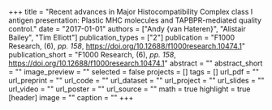 +++
title = "Recent advances in Major Histocompatibility Complex class I antigen presentation: Plastic MHC molecules and TAPBPR-mediated quality control."
date = "2017-01-01"
authors = ["Andy {van Hateren}", "Alistair Bailey", "Tim Elliott"]
publication_types = ["2"]
publication = "F1000 Research, (6), _pp. 158_, https://doi.org/10.12688/f1000research.10474.1"
publication_short = "F1000 Research, (6), _pp. 158_, https://doi.org/10.12688/f1000research.10474.1"
abstract = ""
abstract_short = ""
image_preview = ""
selected = false
projects = []
tags = []
url_pdf = ""
url_preprint = ""
url_code = ""
url_dataset = ""
url_project = ""
url_slides = ""
url_video = ""
url_poster = ""
url_source = ""
math = true
highlight = true
[header]
image = ""
caption = ""
+++
